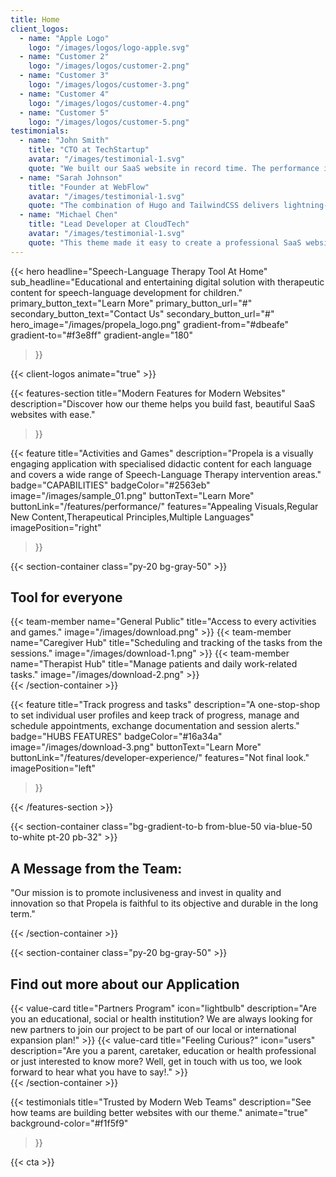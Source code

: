 ```yaml
---
title: Home
client_logos:
  - name: "Apple Logo"
    logo: "/images/logos/logo-apple.svg"
  - name: "Customer 2"
    logo: "/images/logos/customer-2.png"
  - name: "Customer 3"
    logo: "/images/logos/customer-3.png"
  - name: "Customer 4"
    logo: "/images/logos/customer-4.png"
  - name: "Customer 5"
    logo: "/images/logos/customer-5.png"
testimonials:
  - name: "John Smith"
    title: "CTO at TechStartup"
    avatar: "/images/testimonial-1.svg"
    quote: "We built our SaaS website in record time. The performance is incredible, and our users love the modern, clean design."
  - name: "Sarah Johnson"
    title: "Founder at WebFlow"
    avatar: "/images/testimonial-1.svg"
    quote: "The combination of Hugo and TailwindCSS delivers lightning-fast performance. Our website loads instantly, which has significantly improved our conversion rates."
  - name: "Michael Chen"
    title: "Lead Developer at CloudTech"
    avatar: "/images/testimonial-1.svg"
    quote: "This theme made it easy to create a professional SaaS website. The build times are incredibly fast, and the code is clean and maintainable."
---
```


{{< hero 
    headline="Speech-Language Therapy Tool At Home"
    sub_headline="Educational and entertaining digital solution with therapeutic content for speech-language development for children."
    primary_button_text="Learn More"
    primary_button_url="#"
    secondary_button_text="Contact Us"
    secondary_button_url="#"
    hero_image="/images/propela_logo.png"
    gradient-from="#dbeafe"
    gradient-to="#f3e8ff"
    gradient-angle="180"
>}}

{{< client-logos animate="true" >}}

{{< features-section 
    title="Modern Features for Modern Websites"
    description="Discover how our theme helps you build fast, beautiful SaaS websites with ease."
>}}

{{< feature
    title="Activities and Games"
    description="Propela is a visually engaging application with specialised didactic content for each language and covers a wide range of Speech-Language Therapy intervention areas."
    badge="CAPABILITIES"
    badgeColor="#2563eb"
    image="/images/sample_01.png"
    buttonText="Learn More"
    buttonLink="/features/performance/"
    features="Appealing Visuals,Regular New Content,Therapeutical Principles,Multiple Languages"
    imagePosition="right"
>}}

{{< section-container class="py-20 bg-gray-50" >}}
    <div class="max-w-6xl mx-auto">
        <h2 class="text-3xl font-bold text-center mb-12">Tool for everyone</h2>
        <div class="grid grid-cols-1 md:grid-cols-3 gap-8">
            {{< team-member 
                name="General Public"
                title="Access to every activities and games."
                image="/images/download.png"
            >}}
            {{< team-member 
                name="Caregiver Hub"
                title="Scheduling and tracking of the tasks from the sessions."
                image="/images/download-1.png"
            >}}
            {{< team-member 
                name="Therapist Hub"
                title="Manage patients and daily work-related tasks."
                image="/images/download-2.png" 
            >}}
        </div>
    </div>
{{< /section-container >}}


{{< feature
    title="Track progress and tasks"
    description="A one-stop-shop to set individual user profiles and keep track of progress, manage and schedule appointments, exchange documentation and session alerts."
    badge="HUBS FEATURES"
    badgeColor="#16a34a"
    image="/images/download-3.png"
    buttonText="Learn More"
    buttonLink="/features/developer-experience/"
    features="Not final look."
    imagePosition="left"
>}}

{{< /features-section >}}

{{< section-container class="bg-gradient-to-b from-blue-50 via-blue-50 to-white pt-20 pb-32" >}}
    <div class="text-center">
        <div class="max-w-3xl mx-auto bg-white rounded-xl shadow-sm p-8">
            <h2 class="text-2xl font-bold mb-4">A Message from the Team:</h2>
            <p class="text-xl text-gray-600">
                "Our mission is to promote inclusiveness and invest in quality and innovation so that Propela is faithful to its objective and durable in the long term."
            </p>
        </div>
    </div>
{{< /section-container >}}

{{< section-container class="py-20 bg-gray-50" >}}
    <div class="max-w-6xl mx-auto">
        <h2 class="text-3xl font-bold text-center mb-12">Find out more about our Application</h2>
        <div class="grid grid-cols-1 md:grid-cols-2 gap-8">
            {{< value-card 
                title="Partners Program"
                icon="lightbulb"
                description="Are you an educational, social or health institution? We are always looking for new partners to join our project to be part of our local or international expansion plan!"
            >}}
            {{< value-card 
                title="Feeling Curious?"
                icon="users"
                description="Are you a parent, caretaker, education or health professional or just interested to know more? Well, get in touch with us too, we look forward to hear what you have to say!."
            >}}
        </div>
    </div>
{{< /section-container >}}

{{< testimonials 
    title="Trusted by Modern Web Teams"
    description="See how teams are building better websites with our theme."
    animate="true"
    background-color="#f1f5f9"
>}}

{{< cta >}}
